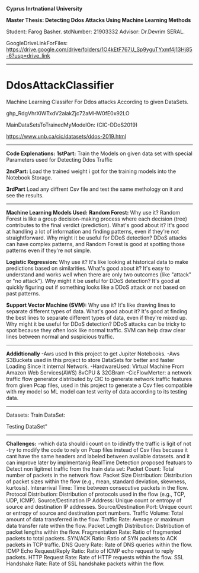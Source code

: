 **Cyprus Inrtnational University**

**Master Thesis: Detecting Ddos Attacks Using Machine Learning Methods**

Student: Farog Basher.
stdNumber: 21903332
Advisor: Dr.Devrim SERAL.

GoogleDriveLinkForFiles: https://drive.google.com/drive/folders/1O4kEtF767U_Sp9yguTYxmf4j13Hj85-6?usp=drive_link

----------------------------------------------------------------------------------------------------------------------------------

# DdosAttackClassifier
Machine Learning Classifer For Ddos attacks According to given DataSets.

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

MainDataSetsToTrainedMyModelOn: (CIC-DDoS2019)

https://www.unb.ca/cic/datasets/ddos-2019.html

----------------------------------------------------------------------------------------------------------------------------------

__Code Explenations:__
__1stPart:__
Train the Models on given data set with special Parameters used for Detecting Ddos Traffic

__2ndPart:__
Load the trained weight i got for the training models into the Notebook Storage.

__3rdPart__
Load any diffrent Csv file and test the same methology on it and see the results.

----------------------------------------------------------------------------------------------------------------------------------
__Machine Learning Models Used:__
__Random Forest:__
Why use it? Random Forest is like a group decision-making process where each decision (tree) contributes to the final verdict (prediction).
What's good about it? It's good at handling a lot of information and finding patterns, even if they're not straightforward.
Why might it be useful for DDoS detection? DDoS attacks can have complex patterns, and Random Forest is good at spotting those patterns even if they're not simple.

__Logistic Regression:__
Why use it? It's like looking at historical data to make predictions based on similarities.
What's good about it? It's easy to understand and works well when there are only two outcomes (like "attack" or "no attack").
Why might it be useful for DDoS detection? It's good at quickly figuring out if something looks like a DDoS attack or not based on past patterns.

__Support Vector Machine (SVM):__
Why use it? It's like drawing lines to separate different types of data.
What's good about it? It's good at finding the best lines to separate different types of data, even if they're mixed up.
Why might it be useful for DDoS detection? DDoS attacks can be tricky to spot because they often look like normal traffic. SVM can help draw clear lines between normal and suspicious traffic.

----------------------------------------------------------------------------------------------------------------------------------
__Addidtionally__
-Aws used In this project to get Jupiter Notebooks.
-Aws S3Buckets used in this project to store DataSets for better and faster Loading Since it internal Network.
-HardwareUsed: Virtual Machine From Amazon Web Services(AWS) 8vCPU & 32GBram
-CicFlowMerter: a network traffic flow generator distributed by CIC to generate network traffic features from given Pcap files, used in this project to generate a Csv files compatible with my model so ML model can test verity of data according to its testing data.

----------------------------------------------------------------------------------------------------------------------------------
Datasets:
Train DataSet:


Testing DataSet"


----------------------------------------------------------------------------------------------------------------------------------

__Challenges:__
-which data should i count on to idinitfy the traffic is ligit of not
-try to modify the code to rely on Pcap files instead of Csv files becuase it cant have the same headers and labeled between available datasets. and it can improve later by implmentanig RealTime Detection
    proposed featuars to Detect non ligitmet traffic from the train data set:
    Packet Count: Total number of packets in the network flow.
    Packet Size Distribution: Distribution of packet sizes within the flow (e.g., mean, standard deviation, skewness, kurtosis).
    Interarrival Time: Time between consecutive packets in the flow.
    Protocol Distribution: Distribution of protocols used in the flow (e.g., TCP, UDP, ICMP).
    Source/Destination IP Address: Unique count or entropy of source and destination IP addresses.
    Source/Destination Port: Unique count or entropy of source and destination port numbers.
    Traffic Volume: Total amount of data transferred in the flow.
    Traffic Rate: Average or maximum data transfer rate within the flow.
    Packet Length Distribution: Distribution of packet lengths within the flow.
    Fragmentation Rate: Ratio of fragmented packets to total packets.
    SYN/ACK Ratio: Ratio of SYN packets to ACK packets in TCP traffic.
    DNS Query Rate: Rate of DNS queries within the flow.
    ICMP Echo Request/Reply Ratio: Ratio of ICMP echo request to reply packets.
    HTTP Request Rate: Rate of HTTP requests within the flow.
    SSL Handshake Rate: Rate of SSL handshake packets within the flow.


